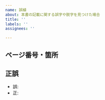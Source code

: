 ```yaml
---
name: 誤植
about: 本書の記載に関する誤字や脱字を見つけた場合
title: ''
labels: ''
assignees: ''

---
```


## ページ番号・箇所

<!-- p. 5 本文 -->
<!-- p. 8 脚注 -->

## 正誤

<!-- 
- 誤: 
- 正: 
-->

- 誤:
- 正:
